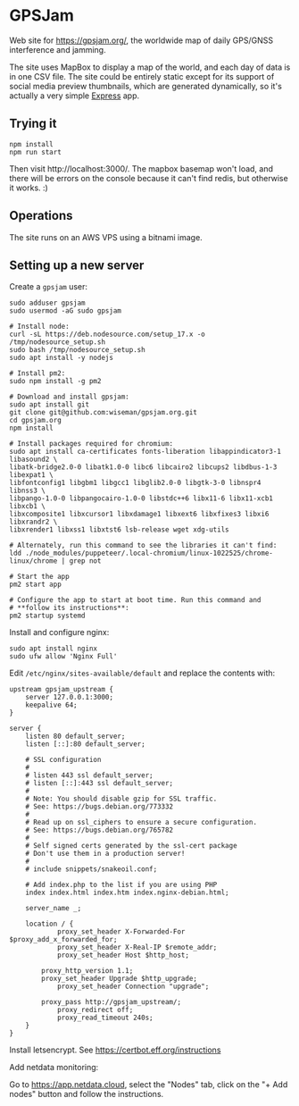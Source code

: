 # GPSJam

Web site for https://gpsjam.org/, the worldwide map of daily GPS/GNSS
interference and jamming.

The site uses MapBox to display a map of the world, and each day of data is in
one CSV file. The site could be entirely static except for its support of social
media preview thumbnails, which are generated dynamically, so it's actually a
very simple [Express](https://expressjs.com) app.

## Trying it

```
npm install
npm run start
```

Then visit http://localhost:3000/. The mapbox basemap won't load, and
there will be errors on the console because it can't find redis, but
otherwise it works. :)


## Operations

The site runs on an AWS VPS using a bitnami image.


## Setting up a new server

Create a `gpsjam` user:

```
sudo adduser gpsjam
sudo usermod -aG sudo gpsjam
```


```
# Install node:
curl -sL https://deb.nodesource.com/setup_17.x -o /tmp/nodesource_setup.sh
sudo bash /tmp/nodesource_setup.sh
sudo apt install -y nodejs

# Install pm2:
sudo npm install -g pm2

# Download and install gpsjam:
sudo apt install git
git clone git@github.com:wiseman/gpsjam.org.git
cd gpsjam.org
npm install

# Install packages required for chromium:
sudo apt install ca-certificates fonts-liberation libappindicator3-1 libasound2 \
libatk-bridge2.0-0 libatk1.0-0 libc6 libcairo2 libcups2 libdbus-1-3 libexpat1 \
libfontconfig1 libgbm1 libgcc1 libglib2.0-0 libgtk-3-0 libnspr4 libnss3 \
libpango-1.0-0 libpangocairo-1.0-0 libstdc++6 libx11-6 libx11-xcb1 libxcb1 \
libxcomposite1 libxcursor1 libxdamage1 libxext6 libxfixes3 libxi6 libxrandr2 \
libxrender1 libxss1 libxtst6 lsb-release wget xdg-utils

# Alternately, run this command to see the libraries it can't find:
ldd ./node_modules/puppeteer/.local-chromium/linux-1022525/chrome-linux/chrome | grep not

# Start the app
pm2 start app

# Configure the app to start at boot time. Run this command and
# **follow its instructions**:
pm2 startup systemd
```

Install and configure nginx:
```
sudo apt install nginx
sudo ufw allow 'Nginx Full'
```

Edit `/etc/nginx/sites-available/default` and replace the contents with:
```
upstream gpsjam_upstream {
    server 127.0.0.1:3000;
    keepalive 64;
}

server {
	listen 80 default_server;
	listen [::]:80 default_server;

	# SSL configuration
	#
	# listen 443 ssl default_server;
	# listen [::]:443 ssl default_server;
	#
	# Note: You should disable gzip for SSL traffic.
	# See: https://bugs.debian.org/773332
	#
	# Read up on ssl_ciphers to ensure a secure configuration.
	# See: https://bugs.debian.org/765782
	#
	# Self signed certs generated by the ssl-cert package
	# Don't use them in a production server!
	#
	# include snippets/snakeoil.conf;

	# Add index.php to the list if you are using PHP
	index index.html index.htm index.nginx-debian.html;

	server_name _;

	location / {
	    	proxy_set_header X-Forwarded-For $proxy_add_x_forwarded_for;
	        proxy_set_header X-Real-IP $remote_addr;
	    	proxy_set_header Host $http_host;

		proxy_http_version 1.1;
		proxy_set_header Upgrade $http_upgrade;
    		proxy_set_header Connection "upgrade";

		proxy_pass http://gpsjam_upstream/;
    		proxy_redirect off;
    		proxy_read_timeout 240s;
	}
}
```

Install letsencrypt. See https://certbot.eff.org/instructions


Add netdata monitoring:

Go to https://app.netdata.cloud, select the "Nodes" tab, click on the "+ Add
nodes" button and follow the instructions.
